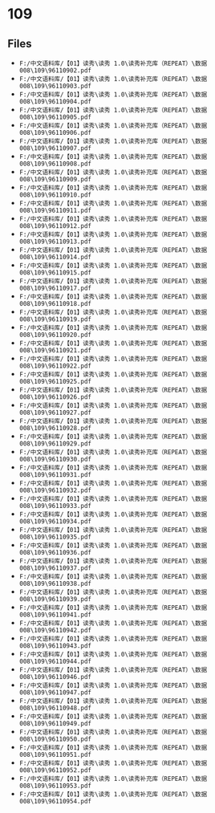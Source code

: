 # 109

## Files

- `F:/中文语料库/【01】读秀\读秀 1.0\读秀补充库（REPEAT）\数据008\109\96110902.pdf`
- `F:/中文语料库/【01】读秀\读秀 1.0\读秀补充库（REPEAT）\数据008\109\96110903.pdf`
- `F:/中文语料库/【01】读秀\读秀 1.0\读秀补充库（REPEAT）\数据008\109\96110904.pdf`
- `F:/中文语料库/【01】读秀\读秀 1.0\读秀补充库（REPEAT）\数据008\109\96110905.pdf`
- `F:/中文语料库/【01】读秀\读秀 1.0\读秀补充库（REPEAT）\数据008\109\96110906.pdf`
- `F:/中文语料库/【01】读秀\读秀 1.0\读秀补充库（REPEAT）\数据008\109\96110907.pdf`
- `F:/中文语料库/【01】读秀\读秀 1.0\读秀补充库（REPEAT）\数据008\109\96110908.pdf`
- `F:/中文语料库/【01】读秀\读秀 1.0\读秀补充库（REPEAT）\数据008\109\96110909.pdf`
- `F:/中文语料库/【01】读秀\读秀 1.0\读秀补充库（REPEAT）\数据008\109\96110910.pdf`
- `F:/中文语料库/【01】读秀\读秀 1.0\读秀补充库（REPEAT）\数据008\109\96110911.pdf`
- `F:/中文语料库/【01】读秀\读秀 1.0\读秀补充库（REPEAT）\数据008\109\96110912.pdf`
- `F:/中文语料库/【01】读秀\读秀 1.0\读秀补充库（REPEAT）\数据008\109\96110913.pdf`
- `F:/中文语料库/【01】读秀\读秀 1.0\读秀补充库（REPEAT）\数据008\109\96110914.pdf`
- `F:/中文语料库/【01】读秀\读秀 1.0\读秀补充库（REPEAT）\数据008\109\96110915.pdf`
- `F:/中文语料库/【01】读秀\读秀 1.0\读秀补充库（REPEAT）\数据008\109\96110917.pdf`
- `F:/中文语料库/【01】读秀\读秀 1.0\读秀补充库（REPEAT）\数据008\109\96110918.pdf`
- `F:/中文语料库/【01】读秀\读秀 1.0\读秀补充库（REPEAT）\数据008\109\96110919.pdf`
- `F:/中文语料库/【01】读秀\读秀 1.0\读秀补充库（REPEAT）\数据008\109\96110920.pdf`
- `F:/中文语料库/【01】读秀\读秀 1.0\读秀补充库（REPEAT）\数据008\109\96110921.pdf`
- `F:/中文语料库/【01】读秀\读秀 1.0\读秀补充库（REPEAT）\数据008\109\96110922.pdf`
- `F:/中文语料库/【01】读秀\读秀 1.0\读秀补充库（REPEAT）\数据008\109\96110925.pdf`
- `F:/中文语料库/【01】读秀\读秀 1.0\读秀补充库（REPEAT）\数据008\109\96110926.pdf`
- `F:/中文语料库/【01】读秀\读秀 1.0\读秀补充库（REPEAT）\数据008\109\96110927.pdf`
- `F:/中文语料库/【01】读秀\读秀 1.0\读秀补充库（REPEAT）\数据008\109\96110928.pdf`
- `F:/中文语料库/【01】读秀\读秀 1.0\读秀补充库（REPEAT）\数据008\109\96110929.pdf`
- `F:/中文语料库/【01】读秀\读秀 1.0\读秀补充库（REPEAT）\数据008\109\96110930.pdf`
- `F:/中文语料库/【01】读秀\读秀 1.0\读秀补充库（REPEAT）\数据008\109\96110931.pdf`
- `F:/中文语料库/【01】读秀\读秀 1.0\读秀补充库（REPEAT）\数据008\109\96110932.pdf`
- `F:/中文语料库/【01】读秀\读秀 1.0\读秀补充库（REPEAT）\数据008\109\96110933.pdf`
- `F:/中文语料库/【01】读秀\读秀 1.0\读秀补充库（REPEAT）\数据008\109\96110934.pdf`
- `F:/中文语料库/【01】读秀\读秀 1.0\读秀补充库（REPEAT）\数据008\109\96110935.pdf`
- `F:/中文语料库/【01】读秀\读秀 1.0\读秀补充库（REPEAT）\数据008\109\96110936.pdf`
- `F:/中文语料库/【01】读秀\读秀 1.0\读秀补充库（REPEAT）\数据008\109\96110937.pdf`
- `F:/中文语料库/【01】读秀\读秀 1.0\读秀补充库（REPEAT）\数据008\109\96110938.pdf`
- `F:/中文语料库/【01】读秀\读秀 1.0\读秀补充库（REPEAT）\数据008\109\96110939.pdf`
- `F:/中文语料库/【01】读秀\读秀 1.0\读秀补充库（REPEAT）\数据008\109\96110941.pdf`
- `F:/中文语料库/【01】读秀\读秀 1.0\读秀补充库（REPEAT）\数据008\109\96110942.pdf`
- `F:/中文语料库/【01】读秀\读秀 1.0\读秀补充库（REPEAT）\数据008\109\96110943.pdf`
- `F:/中文语料库/【01】读秀\读秀 1.0\读秀补充库（REPEAT）\数据008\109\96110944.pdf`
- `F:/中文语料库/【01】读秀\读秀 1.0\读秀补充库（REPEAT）\数据008\109\96110946.pdf`
- `F:/中文语料库/【01】读秀\读秀 1.0\读秀补充库（REPEAT）\数据008\109\96110947.pdf`
- `F:/中文语料库/【01】读秀\读秀 1.0\读秀补充库（REPEAT）\数据008\109\96110948.pdf`
- `F:/中文语料库/【01】读秀\读秀 1.0\读秀补充库（REPEAT）\数据008\109\96110949.pdf`
- `F:/中文语料库/【01】读秀\读秀 1.0\读秀补充库（REPEAT）\数据008\109\96110950.pdf`
- `F:/中文语料库/【01】读秀\读秀 1.0\读秀补充库（REPEAT）\数据008\109\96110951.pdf`
- `F:/中文语料库/【01】读秀\读秀 1.0\读秀补充库（REPEAT）\数据008\109\96110952.pdf`
- `F:/中文语料库/【01】读秀\读秀 1.0\读秀补充库（REPEAT）\数据008\109\96110953.pdf`
- `F:/中文语料库/【01】读秀\读秀 1.0\读秀补充库（REPEAT）\数据008\109\96110954.pdf`
